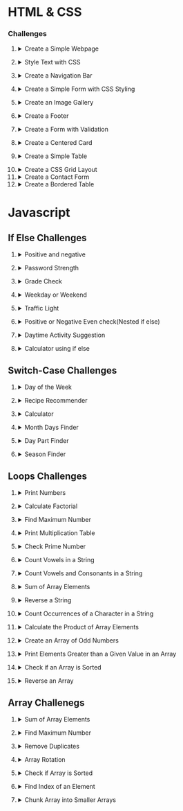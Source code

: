 # HTML & CSS

### Challenges
1. <details>
    <summary>Create a Simple Webpage</summary>

    - [ ] Create a basic webpage with a header and a paragraph.

      * Create an HTML file named index.html.
      * Add a `<!DOCTYPE html>` declaration.
      * Add a `<head>` section with a `<title>`.
      * Add a `<body>` section with an `<h1>` for the header and a `<p>` for the paragraph.
  </details>

2. <details>
    <summary>Style Text with CSS</summary>

    - [ ] Add styles to the header and paragraph using CSS.

      * Create an HTML file named index.html.
      * Create a CSS file named styles.css.
      * Link the CSS file in the HTML file.
      * Add styles to the CSS file to change the color and font size of the header and paragraph.
  </details>

3. <details>
    <summary>Create a Navigation Bar</summary>

    - [ ] Create a horizontal navigation bar with links.

      * Create an HTML file named index.html.
      * Create a CSS file named styles.css.
      * Link the CSS file in the HTML file.
      * Add a nav element with some links inside the HTML file.
      * Use CSS to style the navigation bar and make the links display horizontally and add hover effects.
  </details>

4. <details>
    <summary>Create a Simple Form with CSS Styling</summary>

    - [ ] Create a form with input fields and a submit button, styled with CSS.

      * Create an HTML file named index.html.
      * Create a CSS file named styles.css.
      * Link the CSS file in the HTML file.
      * Add a form with input fields (e.g., text, email) and a submit button in the HTML file.
      * Use CSS to style the form elements.
  </details>

5. <details>
    <summary>Create an Image Gallery</summary>

    - [ ] Create a simple image gallery with three images displayed side by side.

      * Create an HTML file named index.html.
      * Create a CSS file named styles.css.
      * Link the CSS file in the HTML file.
      * Add a container div with three img elements inside it in the HTML file.
    Use CSS to style the image gallery to display the images side by side.
  </details>

6. <details>
    <summary>Create a Footer</summary>

    - [ ] Create a footer with social media links.

      * Create an HTML file named index.html.
      * Create a CSS file named styles.css.
      * Link the CSS file in the HTML file.
      * Add a footer element with social media links (e.g., Facebook, Twitter, Instagram) in the HTML file.
      * Use CSS to style the footer.
  </details>

7. <details>
    <summary>Create a Form with Validation</summary>

    - [ ] Create a form with input validation using HTML5.

      * Create an HTML file named index.html.
      * Add a form with fields for name, email, and password.
      * Use HTML5 validation attributes such as required, type, and minlength.
  </details>

8. <details>
    <summary>Create a Centered Card</summary>

      - [ ] Create a card that is centered horizontally and vertically on the page.

        * Create an HTML file named index.html.
        * Create a CSS file named styles.css.
        * Link the CSS file in the HTML file.
        * Add a div element with the class card in the HTML file.
        * Use CSS to center the card and style it.
  </details>

9. <details>
    <summary>Create a Simple Table</summary>

      - [ ] Create a table with rows and columns displaying data.

        * Create an HTML file named index.html.
        * Add a table element with thead, tbody, and tr elements.
        * Populate the table with some sample data.
  </details>

10. <details>
      <summary>Create a CSS Grid Layout</summary>

      - [ ] Use CSS Grid to create a layout with a header, sidebar, content area, and footer.

        * Create an HTML file named index.html.
        * Create a CSS file named styles.css.
        * Link the CSS file in the HTML file.
        * Add header, aside, main, and footer elements in the HTML file.
        * Use CSS Grid to create the layout.
    </details>

11. <details>
    <summary>Create a Contact Form</summary>

      - [ ] Create a contact form with fields for name, email, subject, and message.

        * Create an HTML file named index.html.
        * Create a CSS file named styles.css.
        * Link the CSS file in the HTML file.
        * Add a form element with appropriate input fields and a textarea.
        * Style the form using CSS.
    </details>

12. <details>
      <summary>Create a Bordered Table</summary>

      - [ ] Create a table with borders and alternate row coloring.

        * Create an HTML file named index.html.
        * Create a CSS file named styles.css.
        * Link the CSS file in the HTML file.
        * Add a table element with some sample data.
        * Use CSS to style the table.
    </details>

# Javascript
## If Else Challenges
1. <details>
    <summary>Positive and negative</summary>

    - [ ] Write a code that prints:

        * "Positive" if n is greater than 0
        * "Negative" if n is less than 0
        * "Zero" if n is 0
  </details>

2. <details>
    <summary>Password Strength</summary>

    - [ ] Write a code that evaluates the strength of a password:

        * "Strong" if the password length is 12 or more characters
        * "Medium" if the password length is between 8 and 11 characters
        * "Weak" if the password length is less than 8 characters
  </details>

3. <details>
    <summary>Grade Check</summary>

    - [ ] Write a code to print the below grades based on the conditions,

        * A for scores 90 and above
        * B for scores between 80 and 89
        * C for scores between 70 and 79
        * D for scores between 60 and 69
        * E for scores between 50 and 59
        * F for scores below 50
  </details>

4. <details>
    <summary>Weekday or Weekend</summary>

    - [ ] Write a code to what day it is:

        * "Weekday" if the day is "Monday" to "Friday"
        * "Weekend" if the day is "Saturday" or "Sunday"
        * "Invalid day" for any other input
  </details>

5. <details>
    <summary>Traffic Light</summary>

    - [ ] Write a code to print below value based on light colour.
    Note: Color input will be case insensitive.

        * green means "Go"
        * yellow means "Slow Down"
        * red means "Stop"
        * Any other color should be "Invalid color"
  </details>

6. <details>
    <summary>Positive or Negative Even check(Nested if else)</summary>

    - [ ] Write a code to check(Use nested if else conditions):

        * "Positive Even" if the number is positive and even
        * "Positive Odd" if the number is positive and odd
        * "Negative Even" if the number is negative and even
        * "Negative Odd" if the number is negative and odd
        * "Zero" if the number is zero
  </details>

7. <details>
    <summary>Daytime Activity Suggestion</summary>

    - [ ] Write a program that suggests an activity based on the current hour of the day.

        * Take the current hour as input.
        * Suggest "Go for a morning run" if the hour is between 5 and 9.
        * Suggest "Attend work" if the hour is between 9 and 17.
        * Suggest "Relax at home" if the hour is between 17 and 21.
        * Suggest "Go to sleep" if the hour is between 21 and 5.
        * Suggest "Invalid hour" if otherwise.
  </details>

8. <details>
    <summary>Calculator using if else</summary>

    - [ ] Write a program that do the basic calculation like add, substract, multiply, divide, exponential and modulo division.

        * Take two numbers and an operator(+, -, * etc)
        * Do the operation and print the result for each operator.
        * If an invalid operator is given print "Invalid operation".
  </details>

## Switch-Case Challenges

1. <details>
    <summary>Day of the Week</summary>

    - [ ] Write a program that takes a number (1-7) and prints the corresponding day of the week using a switch case statement.

        * Take an integer input (1-7).
        * Use a switch case to determine the day of the week.
        * Print the name of the day corresponding to the input number.
        * Print "Invalid Day" otherwise.
  </details>

2. <details>
    <summary>Recipe Recommender</summary>

    - [ ] Write a program that takes a meal type (breakfast, lunch, dinner) and suggests a recipe using a switch case statement.

        * Take a meal type as input.
        * Use a switch case to suggest a recipe based on the meal type.
        * Print the suggested recipe
        * "No recipe suggestion for this meal type" otherwise.
  </details>

3. <details>
    <summary>Calculator</summary>

    - [ ] Write a simple calculator program that takes two numbers and an operator (+, -, *, /) and performs the corresponding operation using a switch case statement.

        * Take two numbers and an operator as input.
        * Use a switch case to determine the operation.
        * Perform the operation and print the result.
        * Print "Invalid Operation" otherwise.
  </details>

4. <details>
    <summary>Month Days Finder</summary>

    - [ ] Write a program that takes a month (1-12) as input and prints the number of days in that month using a switch case statement.

        * Take an integer input (1-12) representing the month.
        * Use a switch case to determine the number of days in the month.
        * Return the number of days.
  </details>

5. <details>
    <summary>Day Part Finder</summary>

    - [ ] Write a program that takes an hour (0-23) and returns the part of the day (morning[6-12], afternoon[12-18], evening[18-23], night[0-6]) using a switch case statement.

        * Take an hour as input.
        * Use a switch case to determine the part of the day.
        * Print the part of the day corresponding to the hour.
  </details>

6. <details>
    <summary>Season Finder</summary>

    - [ ] Write a program that takes a month (1-12) as input and prints the corresponding season (Winter, Spring, Summer, Fall) using a switch case statement.

        * Take an integer input (1-12) representing the month.
        * Use a switch case to determine the season.
        * Print the season corresponding to the input month.
        * "Invalid Season" otherwise.
  </details>

## Loops Challenges

1. <details>
    <summary>Print Numbers</summary>
    
    - [ ] Write a JavaScript program to print numbers from 1 to 10.

        * Initialize a for loop with a variable i starting at 1.
        * Set the condition to run the loop while i is less than or equal to 10.
        * Increment i by 1 after each iteration.
        * Print the value of i in each iteration.
</details>

2. <details>
    <summary>Calculate Factorial</summary>
    
    - [ ] Write a JavaScript program to calculate the factorial of a number.

        * Define a number n.
        * Initialize a variable result to 1.
        * Initialize a for loop with a variable i starting at 1.
        * Set the condition to run the loop while i is less than or equal to n.
        * Increment i by 1 after each iteration.
        * Multiply result by i in each iteration.
        * Print the result after the loop ends.
</details>

3. <details>
    <summary>Find Maximum Number</summary>
    
    - [ ] Write a JavaScript program to find the maximum number in an array.

        * Define an array arr.
        * Initialize a variable max to the first element of the array.
        * Initialize a for loop with a variable i starting at 1.
        * Set the condition to run the loop while i is less than the length of the array.
        * Increment i by 1 after each iteration.
        * If the element at index i of the array is greater than max, update max to this element.
        * Print the max after the loop ends.
</details>

4. <details>
    <summary>Print Multiplication Table</summary>
    
    - [ ] Write a JavaScript program to print the multiplication table of a given number.
        
        * Define a number n.
        * Initialize a for loop with a variable i starting at 1.
        * Set the condition to run the loop while i is less than or equal to 10.
        * Increment i by 1 after each iteration.
        * Print the multiplication of n and i in the format n x i = result.
</details>

5. <details>
    <summary>Check Prime Number</summary>
    
    - [ ] Write a JavaScript program to check whether a given number is prime or not.

        * **Get Input**: Obtain the number to check for primality.
        * **Loop Initialization**: Begin a loop with a counter variable i.
        * **Loop Condition**: Continue the loop while i is less than the input number.
        * **Check Divisibility**: Check if the input number is divisible by i.
        * **Check Prime**: If the input number is divisible by any number other than 1 and itself, it's not prime.
</details>

6. <details>
    <summary>Count Vowels in a String</summary>
    
   - [ ] Write a program that counts the number of vowels in a given string using a for loop.
     
       * Define a string str.
       * Initialize a variable count to 0.
       * Define a string vowels containing all vowels in both lowercase and uppercase.
       * Initialize a for loop with a variable i starting at 0.
       * Set the condition to run the loop while i is less than the length of the string.
       * Increment i by 1 after each iteration.
       * If the character at index i of the string is found in vowels, increment count by 1.
       * Print the count after the loop ends.
     
</details>

7. <details>
    <summary>Count Vowels and Consonants in a String</summary>
    
   - [ ] Write a program to count the number of vowels and consonants in a given string.
    
        * Define a string str.
        * Initialize variables vowelCount and consonantCount to 0.
        * Convert str to lowercase.
        * Use a for loop to iterate through each character of str.
        * Check if the character is a vowel or consonant and increment the corresponding count.
        * Print the counts of vowels and consonants.
</details>

8. <details>
    <summary>Sum of Array Elements</summary>
        
   - [ ] Write a program that calculates the sum of all elements in an array using a for loop.
     
        * Define an array arr.
        * Initialize a variable sum to 0.
        * Initialize a for loop with a variable i starting at 0.
        * Set the condition to run the loop while i is less than the length of the array.
        * Increment i by 1 after each iteration.
        * Add the element at index i of the array to sum in each iteration.
        * Print the sum after the loop ends.
</details>

9. <details>
    <summary>Reverse a String</summary>
    
   - [ ] Write a program that takes a string and prints it in reverse order using a for loop.

        * Define a string str.
        * Initialize an empty string reversed.
        * Initialize a for loop with a variable i starting at the last index of the string (str.length - 1).
        * Set the condition to run the loop while i is greater than or equal to 0.
        * Decrement i by 1 after each iteration.
        * Append the character at index i of the string to reversed.
        * Print the reversed string.
</details>

10. <details>
    <summary>Count Occurrences of a Character in a String</summary>
    
    - [ ] Write a program that counts the occurrences of a specific character in a string using a for loop.

        * Define a string str and a character char.
        * Initialize a variable count to 0.
        * Use a for loop to iterate through each character in the string.
        * If the current character matches char, increment count.
        * Print the count after the loop ends.
</details>

11. <details>
    <summary>Calculate the Product of Array Elements</summary>
    
    - [ ] Write a program that calculates the product of all elements in an array using a for loop.
    
        * Define an array arr.
        * Initialize a variable product to 1.
        * Use a for loop to iterate through each element of the array.
        * Multiply each element to product.
        * Print the product after the loop ends.
</details>

12. <details>
    <summary>Create an Array of Odd Numbers</summary>

    - [ ] Write a program that creates an array of odd numbers between 1 and 20 using a for loop.

        * Initialize an empty array oddNumbers.
        * Use a for loop with a variable i starting at 1.
        * Set the condition to run the loop while i is less than or equal to 20.
        * Increment i by 2 after each iteration.
        * Push the value of i into the oddNumbers array.
        * Print the oddNumbers array after the loop ends.
</details>

13. <details>
    <summary>Print Elements Greater than a Given Value in an Array</summary>
    
    - [ ] Write a program that prints elements in an array that are greater than a given value using a for loop.
        
        * Define an array arr and a number value.
        * Use a for loop to iterate through each element of the array.
        * If the current element is greater than value, print the element.
</details>

14. <details>
    <summary>Check if an Array is Sorted</summary>

    - [ ] Write a program that checks if an array is sorted in ascending order using a for loop.

        * Define an array arr.
        * Initialize a variable isSorted to true.
        * Use a for loop to iterate through each element of the array starting from the second element.
        * If the current element is less than the previous element, set isSorted to false and break the loop.
        * Print isSorted after the loop ends.
</details>

15. <details>
    <summary>Reverse an Array</summary>

    - [ ] Write a program that reverses an array using a for loop.

        * Define an array arr.
        * Initialize an empty array reversed.
        * Use a for loop with a variable i starting at the last index of arr.
        * Set the condition to run the loop while i is greater than or equal to 0.
        * Decrement i by 1 after each iteration.
        * Push the element at index i to reversed.
        * Print the reversed array after the loop ends.
</details>

## Array Challenegs

1. <details>
    <summary>Sum of Array Elements</summary>
    
   - [ ] Calculate the sum of elements in an array.

       * Initialize a variable arr with an array of numbers [1, 2, 3].
       * Initialize a variable sum to 0.
       * Iterate through each number num in the array arr.
       * Add num to sum.
       * Print or log the value of sum.
</details>

2. <details>
    <summary> Find Maximum Number</summary>
        
   - [ ] Find the maximum number in an array.

       * Initialize a variable arr with an array of numbers [1, 6, 3, 8, 2].
       * Initialize a variable max to the first element of arr.
       * Iterate through each number num in the array arr, starting from the second element.
       * If num is greater than max, update max to num.
       * Print or log the value of max.
</details>

3. <details>
    <summary>Remove Duplicates</summary>
    
   - [ ] Remove duplicate elements from an array.

       * Initialize a variable arr with an array [1, 2, 2, 3, 4, 4, 5].
       * Initialize an empty array uniqueArray to store unique elements.
       * Iterate through each element item in the array arr.
       * If item is not already in uniqueArray, add item to uniqueArray.
       * Print or log the uniqueArray.
</details>

4. <details>
    <summary>Array Rotation</summary>
    
   - [ ] Rotate an array to the right by a specified number of steps.

       * Initialize a variable arr with an array [1, 2, 3, 4, 5].
       * Initialize a variable steps to 2 (number of positions to rotate).
       * Calculate the effective number of rotations using steps % arr.length.
       * Use array slicing to extract and concatenate the rotated array.
       * Print or log the rotated array.
</details>

5. <details>
    <summary>Check if Array is Sorted</summary>
        
   - [ ] Check if an array of numbers is sorted in non-decreasing order.

       * Initialize a variable arr with an array [1, 3, 5, 7, 9].
       * Initialize a variable sorted to true.
       * Iterate through each number num and its index i in the array arr, starting from the second element.
       * If any num is less than the previous element (arr[i-1]), set sorted to false and break out of the loop.
       * Print or log the value of sorted.
</details>

6. <details>
    <summary>Find Index of an Element</summary>
        
   - [ ] Find the index of a specific element in an array.

       * Initialize a variable arr with an array [1, 3, 5, 7, 9].
       * Initialize a variable target to the element to find, such as 5.
       * Initialize a variable foundIndex to -1 to store the index of the found element.
       * Iterate through each element num and its index i in the array arr.
       * If num is equal to target, set foundIndex to i and break out of the loop.
       * Print or log the value of foundIndex.
</details>

7. <details>
    <summary>Chunk Array into Smaller Arrays</summary>
        
   - [ ] Split an array into smaller arrays of a specified size.

       * Initialize a variable arr with an array [1, 2, 3, 4, 5, 6, 7].
       * Initialize a variable size to the desired size of each chunk, such as 3.
       * Initialize an empty array chunkedArray to store the resulting chunks.
       * Iterate through the array arr with a step of size.
       * Slice the array from the current index i to i + size and push it into chunkedArray.
       * Print or log the chunkedArray.
</details>
